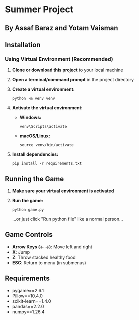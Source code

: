 # Summer Project
## By Assaf Baraz and Yotam Vaisman


## Installation

### Using Virtual Environment (Recommended)

1. **Clone or download this project** to your local machine

2. **Open a terminal/command prompt** in the project directory

3. **Create a virtual environment:**
   ```
   python -m venv venv
   ```

4. **Activate the virtual environment:**
   - **Windows:**
     ```
     venv\Scripts\activate
     ```
   - **macOS/Linux:**
     ```
     source venv/bin/activate
     ```

5. **Install dependencies:**
   ```
   pip install -r requirements.txt
   ```

## Running the Game

1. **Make sure your virtual environment is activated**

2. **Run the game:**
   ```
   python game.py
   ```
   ...or just click "Run python file" like a normal person...

## Game Controls

- **Arrow Keys (← →)**: Move left and right
- **X**: Jump
- **Z**: Throw stacked healthy food
- **ESC**: Return to menu (in submenus)

## Requirements

- pygame==2.6.1
- Pillow==10.4.0
- scikit-learn==1.4.0
- pandas==2.2.0
- numpy==1.26.4
